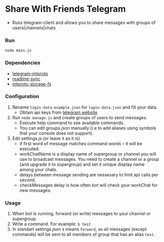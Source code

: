 # Share With Friends Telegram
- Runs telegram-client and allows you to share messages with groups of users|channels|chats 

### Run
``node main.js``

### Dependencies
- [telegram-mtproto](https://www.npmjs.com/package/telegram-mtproto/v/2.2.2)
- [readline-sync](https://www.npmjs.com/package/readline-sync)
- [mtproto-storage-fs](https://www.npmjs.com/package/mtproto-storage-fs)

### Configuration

1. Rename ``login-data-example.json`` for ``login-data.json`` and fill your data.
    - Obtain api keys from [telegram website](https://my.telegram.org/auth?to=apps)
2. Run ``node manage.js`` and create groups of users to send messages.
    - Execute help command to see available commands.
    - You can edit groups.json manually (i.e to add aliases using symbols that your console does not support).
3. Edit settings.js (or leave it as it is)
    - if first word of message matches command words – it will be executed.
    - workChatName is a display name of supergroup or channel you will use to broadcast messages. You need to create a channel or a group (and upgrade it to supergroup) and set it unique display name among your chats.
    - delays between message sending are nessesary to limit api calls per second.
    - checkMessages delay is how often bot will check your workChat for new messages.

### Usage

1. When bot is running, forward (or write) messages to your channel or supergroup.
2. Write a command. For example: ``$ test``
3. In standart settings.json ``$`` means ``forward``, so all messages (except commands) will be sent to all members of group that has an alias ``test``.